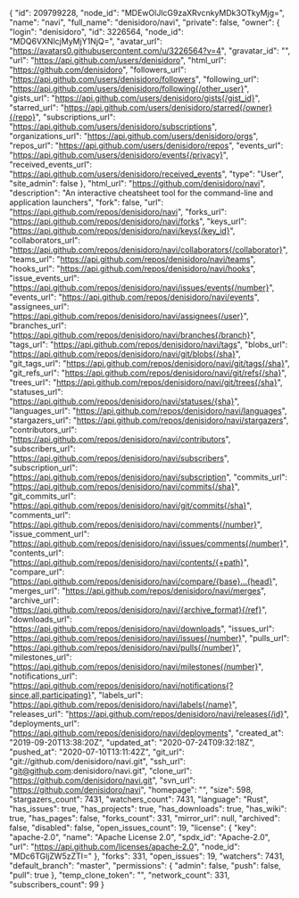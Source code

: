 {
"id": 209799228,
"node_id": "MDEwOlJlcG9zaXRvcnkyMDk3OTkyMjg=",
"name": "navi",
"full_name": "denisidoro/navi",
"private": false,
"owner": {
"login": "denisidoro",
"id": 3226564,
"node_id": "MDQ6VXNlcjMyMjY1NjQ=",
"avatar_url": "https://avatars0.githubusercontent.com/u/3226564?v=4",
"gravatar_id": "",
"url": "https://api.github.com/users/denisidoro",
"html_url": "https://github.com/denisidoro",
"followers_url": "https://api.github.com/users/denisidoro/followers",
"following_url": "https://api.github.com/users/denisidoro/following{/other_user}",
"gists_url": "https://api.github.com/users/denisidoro/gists{/gist_id}",
"starred_url": "https://api.github.com/users/denisidoro/starred{/owner}{/repo}",
"subscriptions_url": "https://api.github.com/users/denisidoro/subscriptions",
"organizations_url": "https://api.github.com/users/denisidoro/orgs",
"repos_url": "https://api.github.com/users/denisidoro/repos",
"events_url": "https://api.github.com/users/denisidoro/events{/privacy}",
"received_events_url": "https://api.github.com/users/denisidoro/received_events",
"type": "User",
"site_admin": false
},
"html_url": "https://github.com/denisidoro/navi",
"description": "An interactive cheatsheet tool for the command-line and application launchers",
"fork": false,
"url": "https://api.github.com/repos/denisidoro/navi",
"forks_url": "https://api.github.com/repos/denisidoro/navi/forks",
"keys_url": "https://api.github.com/repos/denisidoro/navi/keys{/key_id}",
"collaborators_url": "https://api.github.com/repos/denisidoro/navi/collaborators{/collaborator}",
"teams_url": "https://api.github.com/repos/denisidoro/navi/teams",
"hooks_url": "https://api.github.com/repos/denisidoro/navi/hooks",
"issue_events_url": "https://api.github.com/repos/denisidoro/navi/issues/events{/number}",
"events_url": "https://api.github.com/repos/denisidoro/navi/events",
"assignees_url": "https://api.github.com/repos/denisidoro/navi/assignees{/user}",
"branches_url": "https://api.github.com/repos/denisidoro/navi/branches{/branch}",
"tags_url": "https://api.github.com/repos/denisidoro/navi/tags",
"blobs_url": "https://api.github.com/repos/denisidoro/navi/git/blobs{/sha}",
"git_tags_url": "https://api.github.com/repos/denisidoro/navi/git/tags{/sha}",
"git_refs_url": "https://api.github.com/repos/denisidoro/navi/git/refs{/sha}",
"trees_url": "https://api.github.com/repos/denisidoro/navi/git/trees{/sha}",
"statuses_url": "https://api.github.com/repos/denisidoro/navi/statuses/{sha}",
"languages_url": "https://api.github.com/repos/denisidoro/navi/languages",
"stargazers_url": "https://api.github.com/repos/denisidoro/navi/stargazers",
"contributors_url": "https://api.github.com/repos/denisidoro/navi/contributors",
"subscribers_url": "https://api.github.com/repos/denisidoro/navi/subscribers",
"subscription_url": "https://api.github.com/repos/denisidoro/navi/subscription",
"commits_url": "https://api.github.com/repos/denisidoro/navi/commits{/sha}",
"git_commits_url": "https://api.github.com/repos/denisidoro/navi/git/commits{/sha}",
"comments_url": "https://api.github.com/repos/denisidoro/navi/comments{/number}",
"issue_comment_url": "https://api.github.com/repos/denisidoro/navi/issues/comments{/number}",
"contents_url": "https://api.github.com/repos/denisidoro/navi/contents/{+path}",
"compare_url": "https://api.github.com/repos/denisidoro/navi/compare/{base}...{head}",
"merges_url": "https://api.github.com/repos/denisidoro/navi/merges",
"archive_url": "https://api.github.com/repos/denisidoro/navi/{archive_format}{/ref}",
"downloads_url": "https://api.github.com/repos/denisidoro/navi/downloads",
"issues_url": "https://api.github.com/repos/denisidoro/navi/issues{/number}",
"pulls_url": "https://api.github.com/repos/denisidoro/navi/pulls{/number}",
"milestones_url": "https://api.github.com/repos/denisidoro/navi/milestones{/number}",
"notifications_url": "https://api.github.com/repos/denisidoro/navi/notifications{?since,all,participating}",
"labels_url": "https://api.github.com/repos/denisidoro/navi/labels{/name}",
"releases_url": "https://api.github.com/repos/denisidoro/navi/releases{/id}",
"deployments_url": "https://api.github.com/repos/denisidoro/navi/deployments",
"created_at": "2019-09-20T13:38:20Z",
"updated_at": "2020-07-24T09:32:18Z",
"pushed_at": "2020-07-10T13:11:42Z",
"git_url": "git://github.com/denisidoro/navi.git",
"ssh_url": "git@github.com:denisidoro/navi.git",
"clone_url": "https://github.com/denisidoro/navi.git",
"svn_url": "https://github.com/denisidoro/navi",
"homepage": "",
"size": 598,
"stargazers_count": 7431,
"watchers_count": 7431,
"language": "Rust",
"has_issues": true,
"has_projects": true,
"has_downloads": true,
"has_wiki": true,
"has_pages": false,
"forks_count": 331,
"mirror_url": null,
"archived": false,
"disabled": false,
"open_issues_count": 19,
"license": {
"key": "apache-2.0",
"name": "Apache License 2.0",
"spdx_id": "Apache-2.0",
"url": "https://api.github.com/licenses/apache-2.0",
"node_id": "MDc6TGljZW5zZTI="
},
"forks": 331,
"open_issues": 19,
"watchers": 7431,
"default_branch": "master",
"permissions": {
"admin": false,
"push": false,
"pull": true
},
"temp_clone_token": "",
"network_count": 331,
"subscribers_count": 99
}
